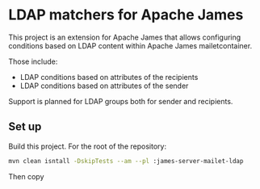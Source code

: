 # LDAP matchers for Apache James

This project is an extension for Apache James that allows configuring conditions based on LDAP content within Apache 
James mailetcontainer.

Those include:

 - LDAP conditions based on attributes of the recipients
 - LDAP conditions based on attributes of the sender

Support is planned for LDAP groups both for sender and recipients.

## Set up

Build this project. For the root of the repository:

```bash
mvn clean isntall -DskipTests --am --pl :james-server-mailet-ldap
```

Then copy 
